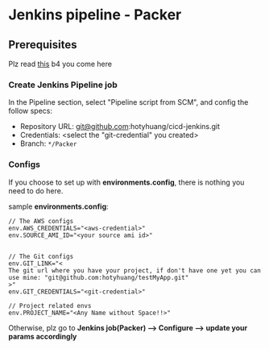 # Jenkins pipeline - Packer

## Prerequisites

Plz read [this](https://github.com/hotyhuang/cicd-jenkins#my-jenkins-pipeline-repo) b4 you come here


### Create Jenkins Pipeline job

In the Pipeline section, select "Pipeline script from SCM", and config the follow specs:
* Repository URL: git@github.com:hotyhuang/cicd-jenkins.git
* Credentials: <select the "git-credential" you created>
* Branch: `*/Packer`


### Configs
If you choose to set up with **environments.config**, there is nothing you need to do here.

sample **environments.config**:
```
// The AWS configs
env.AWS_CREDENTIALS="<aws-credential>"
env.SOURCE_AMI_ID="<your source ami id>"


// The Git configs
env.GIT_LINK="<
The git url where you have your project, if don't have one yet you can use mine: "git@github.com:hotyhuang/testMyApp.git"
>"
env.GIT_CREDENTIALS="<git-credential>"

// Project related envs
env.PROJECT_NAME="<Any Name without Space!!>"
```

Otherwise, plz go to **Jenkins job(Packer) --> Configure --> update your params accordingly**
